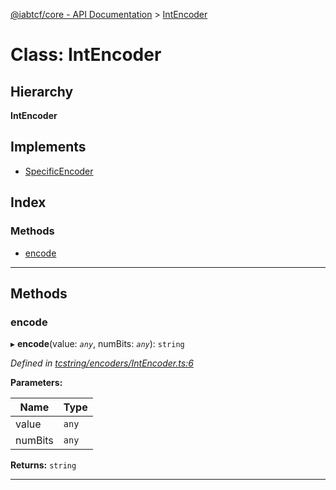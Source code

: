 [@iabtcf/core - API Documentation](../README.md) > [IntEncoder](../classes/intencoder.md)

# Class: IntEncoder

## Hierarchy

**IntEncoder**

## Implements

* [SpecificEncoder](../interfaces/specificencoder.md)

## Index

### Methods

* [encode](intencoder.md#encode)

---

## Methods

<a id="encode"></a>

###  encode

▸ **encode**(value: *`any`*, numBits: *`any`*): `string`

*Defined in [tcstring/encoders/IntEncoder.ts:6](https://github.com/chrispaterson/iabtcf-es/blob/4f7901f/modules/core/src/tcstring/encoders/IntEncoder.ts#L6)*

**Parameters:**

| Name | Type |
| ------ | ------ |
| value | `any` |
| numBits | `any` |

**Returns:** `string`

___

